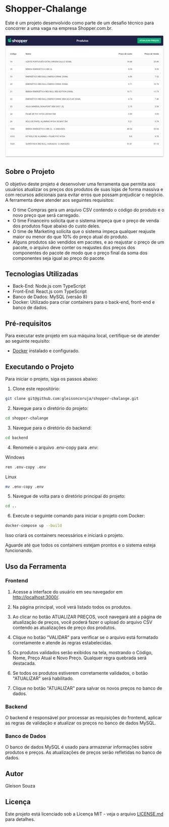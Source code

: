 # Shopper-Chalange

Este é um projeto desenvolvido como parte de um desafio técnico para concorrer a uma vaga na empresa Shopper.com.br.

![Alt text](image.png)

## Sobre o Projeto

O objetivo deste projeto é desenvolver uma ferramenta que permita aos usuários atualizar os preços dos produtos de suas lojas de forma massiva e com recursos adicionais para evitar erros que possam prejudicar o negócio. A ferramenta deve atender aos seguintes requisitos:

- O time Compras gera um arquivo CSV contendo o código do produto e o novo preço que será carregado.
- O time Financeiro solicita que o sistema impeça que o preço de venda dos produtos fique abaixo do custo deles.
- O time de Marketing solicita que o sistema impeça qualquer reajuste maior ou menor do que 10% do preço atual do produto.
- Alguns produtos são vendidos em pacotes, e ao reajustar o preço de um pacote, o arquivo deve conter os reajustes dos preços dos componentes do pacote de modo que o preço final da soma dos componentes seja igual ao preço do pacote.

## Tecnologias Utilizadas

- Back-End: Node.js com TypeScript
- Front-End: React.js com TypeScript
- Banco de Dados: MySQL (versão 8)
- Docker: Utilizado para criar containers para o back-end, front-end e banco de dados.

## Pré-requisitos

Para executar este projeto em sua máquina local, certifique-se de atender ao seguinte requisito:

- [Docker](https://www.docker.com/) instalado e configurado.

## Executando o Projeto

Para iniciar o projeto, siga os passos abaixo:

1. Clone este repositório:

```sh
git clone git@github.com:gleisoncoruja/shopper-chalange.git
```

2. Navegue para o diretório do projeto:

```sh
cd shopper-chalange
```
3. Navegue para o diretório do backend:

```sh
cd backend
```
4. Renomeie o arquivo .env-copy para .env:

Windows
```sh
ren .env-copy .env
```

Linux
```sh
mv .env-copy .env
```
5. Navegue de volta para o diretório principal do projeto:

```sh
cd ..
```

6. Execute o seguinte comando para iniciar o projeto com Docker:

```sh
docker-compose up --build
```

Isso criará os containers necessários e iniciará o projeto.

Aguarde até que todos os containers estejam prontos e o sistema esteja funcionando.

## Uso da Ferramenta

### Frontend

1. Acesse a interface do usuário em seu navegador em [http://localhost:3000/](http://localhost:3000/).

2. Na página principal, você verá listado todos os produtos.

3. Ao clicar no botão ATUALIZAR PREÇOS, você navegará até a página de atualização de preços, você poderá fazer o upload do arquivo CSV contendo as atualizações de preço dos produtos.

4. Clique no botão "VALIDAR" para verificar se o arquivo está formatado corretamente e atende às regras estabelecidas.

5. Os produtos validados serão exibidos na tela, mostrando o Código, Nome, Preço Atual e Novo Preço. Qualquer regra quebrada será destacada.

6. Se todos os produtos estiverem corretamente validados, o botão "ATUALIZAR" será habilitado.

7. Clique no botão "ATUALIZAR" para salvar os novos preços no banco de dados.

### Backend

O backend é responsável por processar as requisições do frontend, aplicar as regras de validação e atualizar os preços no banco de dados MySQL.

### Banco de Dados

O banco de dados MySQL é usado para armazenar informações sobre produtos e preços. As atualizações de preços serão refletidas no banco de dados.



## Autor

Gleison Souza

## Licença

Este projeto está licenciado sob a Licença MIT - veja o arquivo [LICENSE.md](LICENSE.md) para detalhes.




